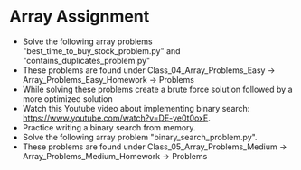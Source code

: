 # Array Assignment
- Solve the following array problems "best_time_to_buy_stock_problem.py" and "contains_duplicates_problem.py"
- These problems are found under Class_04_Array_Problems_Easy -> Array_Problems_Easy_Homework -> Problems
- While solving these problems create a brute force solution followed by a more optimized solution
- Watch this Youtube video about implementing binary search: https://www.youtube.com/watch?v=DE-ye0t0oxE.
- Practice writing a binary search from memory.
- Solve the following array problem "binary_search_problem.py".
- These problems are found under Class_05_Array_Problems_Medium -> Array_Problems_Medium_Homework -> Problems